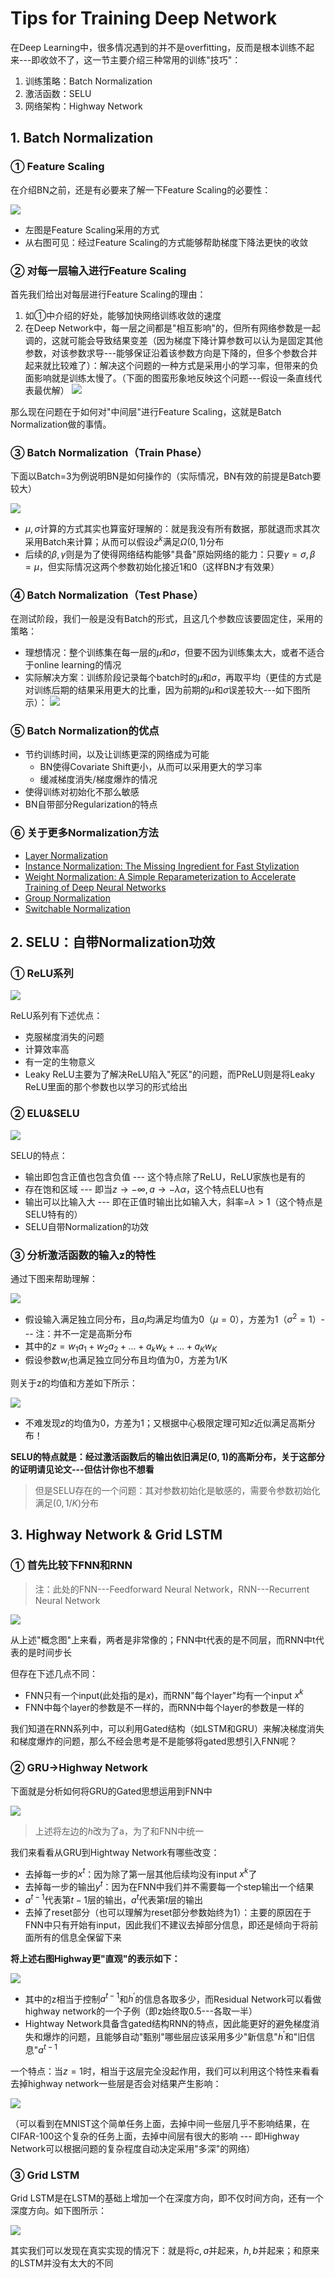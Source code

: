# Tips for Training Deep Network

在Deep Learning中，很多情况遇到的并不是overfitting，反而是根本训练不起来---即收敛不了，这一节主要介绍三种常用的训练"技巧"：

1. 训练策略：Batch Normalization
2. 激活函数：SELU
3. 网络架构：Highway Network

## 1. Batch Normalization

### ① Feature Scaling

在介绍BN之前，还是有必要来了解一下Feature Scaling的必要性：

![](png/r1.png)

- 左图是Feature Scaling采用的方式
- 从右图可见：经过Feature Scaling的方式能够帮助梯度下降法更快的收敛

### ② 对每一层输入进行Feature Scaling

首先我们给出对每层进行Feature Scaling的理由：

1. 如①中介绍的好处，能够加快网络训练收敛的速度
2. 在Deep Network中，每一层之间都是"相互影响"的，但所有网络参数是一起调的，这就可能会导致结果变差（因为梯度下降计算参数可以认为是固定其他参数，对该参数求导---能够保证沿着该参数方向是下降的，但多个参数合并起来就比较难了）：解决这个问题的一种方式是采用小的学习率，但带来的负面影响就是训练太慢了。（下面的图蛮形象地反映这个问题---假设一条直线代表最优解）
   ![](png/r2.png)

那么现在问题在于如何对"中间层"进行Feature Scaling，这就是Batch Normalization做的事情。

### ③ Batch Normalization（Train Phase）

下面以Batch=3为例说明BN是如何操作的（实际情况，BN有效的前提是Batch要较大）

![](png/r3.png)

- $\mu,\sigma$计算的方式其实也算蛮好理解的：就是我没有所有数据，那就退而求其次采用Batch来计算；从而可以假设$\tilde{z}^k$满足$\Omega(0, 1)$分布
- 后续的$\beta,\gamma$则是为了使得网络结构能够"具备"原始网络的能力：只要$\gamma=\sigma,\beta=\mu$，但实际情况这两个参数初始化接近1和0（这样BN才有效果）

### ④ Batch Normalization（Test Phase）

在测试阶段，我们一般是没有Batch的形式，且这几个参数应该要固定住，采用的策略：

- 理想情况：整个训练集在每一层的$\mu$和$\sigma$，但要不因为训练集太大，或者不适合于online learning的情况
- 实际解决方案：训练阶段记录每个batch时的$\mu​$和$\sigma​$，再取平均（更佳的方式是对训练后期的结果采用更大的比重，因为前期的$\mu​$和$\sigma​$误差较大---如下图所示）：
  ![](png/r4.png)

### ⑤ Batch Normalization的优点

- 节约训练时间，以及让训练更深的网络成为可能
  - BN使得Covariate Shift更小，从而可以采用更大的学习率
  - 缓减梯度消失/梯度爆炸的情况
- 使得训练对初始化不那么敏感
- BN自带部分Regularization的特点

### ⑥ 关于更多Normalization方法

- [ Layer Normalization](https://arxiv.org/abs/1607.06450)
- [Instance Normalization: The Missing Ingredient for Fast Stylization](https://arxiv.org/abs/1607.08022)
- [Weight Normalization: A Simple Reparameterization to Accelerate Training of Deep Neural Networks](https://arxiv.org/abs/1602.07868)
- [Group Normalization](https://arxiv.org/abs/1803.08494)
- [Switchable Normalization](http://htmlpreview.github.io/?https://github.com/switchablenorms/Switchable-Normalization/blob/master/blog_cn/blog_cn.html)

## 2. SELU：自带Normalization功效

### ① ReLU系列

![](png/r5.png)

ReLU系列有下述优点：

- 克服梯度消失的问题
- 计算效率高
- 有一定的生物意义
- Leaky ReLU主要为了解决ReLU陷入"死区"的问题，而PReLU则是将Leaky ReLU里面的那个参数也以学习的形式给出

### ② ELU&SELU

![](png/r6.png)

SELU的特点：

- 输出即包含正值也包含负值 --- 这个特点除了ReLU，ReLU家族也是有的
- 存在饱和区域 --- 即当$z\to -\infty,a\to -\lambda\alpha$，这个特点ELU也有
- 输出可以比输入大 --- 即在正值时输出比如输入大，斜率=$\lambda>1$（这个特点是SELU特有的）
- SELU自带Normalization的功效

### ③ 分析激活函数的输入z的特性

通过下图来帮助理解：

![](png/r7.png)

- 假设输入满足独立同分布，且$a_i$均满足均值为0（$\mu=0$），方差为1（$\sigma^2=1$）--- 注：并不一定是高斯分布
- 其中的$z=w_1a_1+w_2a_2+...+a_kw_k+...+a_Kw_K$
- 假设参数$w_i$也满足独立同分布且均值为0，方差为1/K

则关于z的均值和方差如下所示：

![](png/r8.png)

- 不难发现$z$的均值为0，方差为1；又根据中心极限定理可知$z$近似满足高斯分布！

**SELU的特点就是：经过激活函数后的输出依旧满足(0, 1)的高斯分布，关于这部分的证明请见论文---但估计你也不想看**

> 但是SELU存在的一个问题：其对参数初始化是敏感的，需要令参数初始化满足$(0,1/K)$分布

## 3. Highway Network & Grid LSTM

### ① 首先比较下FNN和RNN

> 注：此处的FNN---Feedforward Neural Network，RNN---Recurrent Neural Network

![](png/r9.png)

从上述"概念图"上来看，两者是非常像的；FNN中t代表的是不同层，而RNN中t代表的是时间步长

但存在下述几点不同：

- FNN只有一个input(此处指的是$x$)，而RNN"每个layer"均有一个input $x^k$
- FNN中每个layer的参数是不一样的，而RNN中每个layer的参数是一样的

我们知道在RNN系列中，可以利用Gated结构（如LSTM和GRU）来解决梯度消失和梯度爆炸的问题，那么不经会思考是不是能够将gated思想引入FNN呢？

### ② GRU$\to$Highway Network

下面就是分析如何将GRU的Gated思想运用到FNN中

![](png/r10.png)

> 上述将左边的$h$改为了a，为了和FNN中统一

我们来看看从GRU到Hightway Network有哪些改变：

- 去掉每一步的$x^t$：因为除了第一层其他后续均没有input $x^k$了
- 去掉每一步的输出$y^t$：因为在FNN中我们并不需要每一个step输出一个结果
- $a^{t-1}$代表第$t-1$层的输出，$a^t$代表第$t$层的输出
- 去掉了reset部分（也可以理解为reset部分参数始终为1）：主要的原因在于FNN中只有开始有input，因此我们不建议去掉部分信息，即还是倾向于将前面所有的信息全保留下来

**将上述右图Highway更"直观"的表示如下：**

![](png/r11.png)

- 其中的z相当于控制$a^{t-1}$和$h^{'}$的信息各取多少，而Residual Network可以看做highway network的一个子例（即z始终取0.5---各取一半）
- Hightway Network具备含gated结构RNN的特点，因此能更好的避免梯度消失和爆炸的问题，且能够自动"甄别"哪些层应该采用多少"新信息"$h^{'}$和"旧信息"$a^{t-1}$

一个特点：当$z=1$时，相当于这层完全没起作用，我们可以利用这个特性来看看去掉highway network一些层是否会对结果产生影响：

![](png/r12.png)

（可以看到在MNIST这个简单任务上面，去掉中间一些层几乎不影响结果，在CIFAR-100这个复杂的任务上面，去掉中间层有很大的影响 --- 即Highway Network可以根据问题的复杂程度自动决定采用"多深"的网络）

### ③ Grid LSTM

Grid LSTM是在LSTM的基础上增加一个在深度方向，即不仅时间方向，还有一个深度方向。如下图所示：

![](png/r13.png)

其实我们可以发现在真实实现的情况下：就是将$c,a$并起来，$h,b$并起来；和原来的LSTM并没有太大的不同